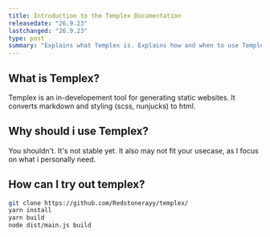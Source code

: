 ```yaml
---
title: Introduction to the Templex Documentation
releasedate: "26.9.23"
lastchanged: "26.9.23"
type: post
summary: "Explains what Templex is. Explains how and when to use Templex. Gives Instructions for a setup with NodeJS."
---
```


## What is Templex?

Templex is an in-developement tool for generating static websites.
It converts markdown and styling (scss, nunjucks) to html.

## Why should i use Templex?

You shouldn't. It's not stable yet. It also may not fit your usecase,
as I focus on what i personally need.

## How can I try out templex?

```sh
git clone https://github.com/Redstonerayy/templex/
yarn install
yarn build
node dist/main.js build
```
